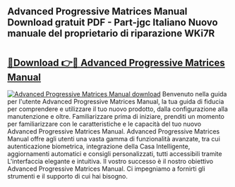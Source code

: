 ## Advanced Progressive Matrices Manual Download gratuit PDF - Part-jgc Italiano Nuovo manuale del proprietario di riparazione WKi7R

# <h2><a href="http://dfe4a6.blite.top/?on=Advanced+Progressive+Matrices+Manual">🔗Download 👉🔴 Advanced Progressive Matrices Manual</a></h2>

[![Advanced Progressive Matrices Manual download](https://i.imgur.com/lujVjoI.png)](http://dfe4a6.blite.top/?on=Advanced+Progressive+Matrices+Manual)
Benvenuto nella guida per l'utente Advanced Progressive Matrices Manual, la tua guida di fiducia per comprendere e utilizzare il tuo nuovo prodotto, dalla configurazione alla manutenzione e oltre. Familiarizzare prima di iniziare, prenditi un momento per familiarizzare con le caratteristiche e le capacità del tuo nuovo Advanced Progressive Matrices Manual. Advanced Progressive Matrices Manual offre agli utenti una vasta gamma di funzionalità avanzate, tra cui autenticazione biometrica, integrazione della Casa Intelligente, aggiornamenti automatici e consigli personalizzati, tutti accessibili tramite L'interfaccia elegante e intuitiva. Il vostro successo è il nostro obiettivo Advanced Progressive Matrices Manual. Ci impegniamo a fornirti gli strumenti e il supporto di cui hai bisogno.

